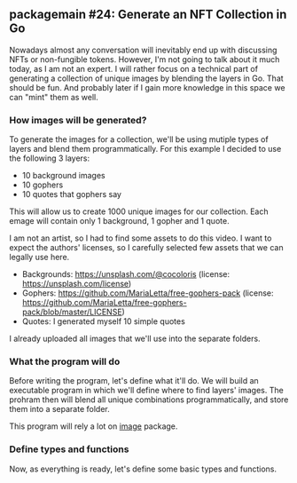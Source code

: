 ## packagemain #24: Generate an NFT Collection in Go

Nowadays almost any conversation will inevitably end up with discussing NFTs or non-fungible tokens. However, I'm not going to talk about it much today, as I am not an expert. I will rather focus on a technical part of generating a collection of unique images by blending the layers in Go. That should be fun. And probably later if I gain more knowledge in this space we can "mint" them as well.

### How images will be generated?

To generate the images for a collection, we'll be using mutiple types of layers and blend them programmatically. For this example I decided to use the following 3 layers:
- 10 background images
- 10 gophers
- 10 quotes that gophers say

This will allow us to create 1000 unique images for our collection. Each emage will contain only 1 background, 1 gopher and 1 quote.

I am not an artist, so I had to find some assets to do this video. I want to expect the authors' licenses, so I carefully selected few assets that we can legally use here.

- Backgrounds: https://unsplash.com/@cocoloris (license: https://unsplash.com/license)
- Gophers: https://github.com/MariaLetta/free-gophers-pack (license: https://github.com/MariaLetta/free-gophers-pack/blob/master/LICENSE)
- Quotes: I generated myself 10 simple quotes

I already uploaded all images that we'll use into the separate folders.

### What the program will do

Before writing the program, let's define what it'll do. We will build an executable program in which we'll define where to find layers' images. The prohram then will blend all unique combinations programmatically, and store them into a separate folder.

This program will rely a lot on [image](https://pkg.go.dev/image) package.

### Define types and functions

Now, as everything is ready, let's define some basic types and functions.
